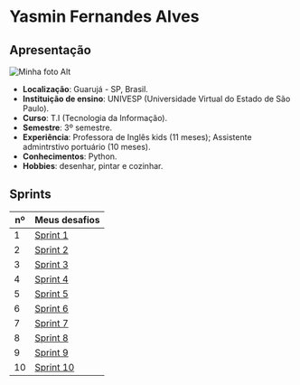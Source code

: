 
# Yasmin Fernandes Alves


## Apresentação

![Minha foto Alt](../trainee-repo-template/foto-perfil/foto%20perfil.jpg)

- **Localização**: Guarujá - SP, Brasil.
- **Instituição de ensino**: UNIVESP (Universidade Virtual do Estado de São Paulo).
- **Curso**: T.I (Tecnologia da Informação).
- **Semestre**: 3º semestre.
- **Experiência**: Professora de Inglês kids (11 meses); Assistente admintrstivo portuário (10 meses).
- **Conhecimentos**: Python.
- **Hobbies**: desenhar, pintar e cozinhar.



## Sprints 

| nº | Meus desafios |
|-------|---------|
| 1 | [Sprint 1](Sprint%201/README.md) |
| 2 | [Sprint 2](Sprint%202/README.md) |
| 3 | [Sprint 3](Sprint%203/README.md) |
| 4 | [Sprint 4](Sprint%204/README.md) | 
| 5 | [Sprint 5](Sprint%205/README.md) | 
| 6 | [Sprint 6](Sprint%206/README.md) | 
| 7 | [Sprint 7]() | 
| 8 | [Sprint 8]() | 
| 9 | [Sprint 9]() | 
| 10 | [Sprint 10]() | 
